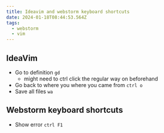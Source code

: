 ```yaml
---
title: Ideavim and webstorm keyboard shortcuts
date: 2024-01-18T08:44:53.564Z
tags:
  - webstorm
  - vim
---
```

## IdeaVim
- Go to definition `gd`
  - might need to ctrl click the regular way on beforehand
- Go back to where you where you came from `ctrl o`
- Save all files `wa`

## Webstorm keyboard shortcuts
- Show error `ctrl F1`